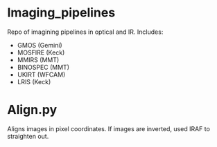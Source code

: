 # Imaging_pipelines

Repo of imagining pipelines in optical and IR. Includes:

- GMOS (Gemini)
- MOSFIRE (Keck)
- MMIRS (MMT)
- BINOSPEC (MMT)
- UKIRT (WFCAM)
- LRIS (Keck)

# Align.py

Aligns images in pixel coordinates. If images are inverted, used IRAF to straighten out.
